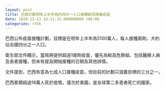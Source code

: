 ```yaml
---
layout: post
title: 巴西計劃明年上半年為約四分一人口接種新冠病毒疫苗
date: 2020-12-13 14:11:33.000000000 +08:00
categories: rthk
---
```


巴西公布疫苗接種計劃，目標是在明年上半年為5100萬人，每人接種兩劑，大約佔全國四分之一人口。

衛生部文件顯示，當局將提供超過1億劑疫苗，優先為較高危群組，包括醫療人員及長者接種，但未有提及開始接種的日期及其他詳情。

文件提到，巴西有意為七成人口接種疫苗，但目前的計劃只涵蓋目標的三分之一。

巴西累積超過18萬人死於疫情，僅次於美國，是全球第二多患者死亡的國家。
